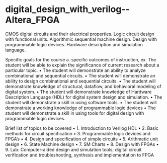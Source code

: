 # digital_design_with_verilog--Altera_FPGA
CMOS digital circuits and their electrical properties. Logic circuit design with functional units. Algorithmic sequential machine design. Design with programmable logic devices. Hardware description and simulation language.

Specific goals for the course
a. specific outcomes of instruction, ex. The student will be able to explain the
significance of current research about a particular topic.
• The student will demonstrate an ability to analyze combinational and
sequential circuits.
• The student will demonstrate an ability to design combinational and sequential
circuits.
• The student will demonstrate knowledge of structural, dataflow, and
behavioral modeling of digital system.
• The student will demonstrate knowledge of Hardware Description Language
(HDL) for digital system design and simulation.
• The student will demonstrate a skill in using software tools.
• The student will demonstrate a working knowledge of programmable logic
devices
• The student will demonstrate a skill in using tools for digital design with
programmable logic devices.



Brief list of topics to be covered
• 1. Introduction to Verilog HDL
• 2. Basic methods for circuit specification
• 3. Programmable logic devices and FPGA’s
• 4. Design and specification of simple circuits
• 5. Arithmetic unit design
• 6. State Machine design
• 7. SM Charts
• 8. Design with FPGAs
• 9. Lab: Computer-aided design and simulation tools; digital circuit verification
and troubleshooting, synthesis and implementation to FPGA
